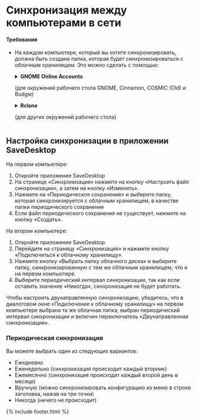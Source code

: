 
# Синхронизация между компьютерами в сети
#### Требования
- На каждом компьютере, который вы хотите синхронизировать, должна быть создана папка, которая будет синхронизироваться с облачным хранилищем. Это можно сделать с помощью:

  <details>
      <summary>
        <b>GNOME Online Accounts</b>
        <p>(для окружений рабочего стола GNOME, Cinnamon, COSMIC (Old) и Budgie)</p>
      </summary>

    - Откройте настройки GNOME
    - Перейдите в раздел «Сетевые учетные записи» и выберите свой облачный сервис

      ![OnlineAccounts.png](https://raw.githubusercontent.com/vikdevelop/SaveDesktop/webpage/wiki/synchronization/screenshots/OnlineAccounts_en.png)
      
  </details> 

  <details>
    <summary><b>Rclone</b><p>(для других окружений рабочего стола)</p></summary>
    <ul>
      <li>Установка Rclone</li>
      <pre><code>sudo -v ; curl https://rclone.org/install.sh | sudo bash</code></pre>
      <li>Настройте Rclone с помощью этой команды, которая создаст папку облачного диска, настроит Rclone и смонтирует папку
      <pre><code>mkdir -p ~/drive &amp;&amp; rclone config create drive your-cloud-drive-service &amp;&amp; nohup rclone mount drive: ~/drive --vfs-cache-mode writes &amp; echo "Диск успешно смонтирован"</code></pre>
      <p>* Вместо `your-cloud-drive-service` используйте название вашего облачного сервиса, например `drive` (для Google Drive), `onedrive`, `dropbox` и т. д.</p></li>
      <li>Разрешите доступ к созданной папке в [Flatseal app](https://flathub.org/apps/com.github.tchx84.Flatseal).</li>
    </ul>
  </details>
  
## Настройка синхронизации в приложении SaveDesktop
На первом компьютере:
1. Откройте приложение SaveDesktop
2. На странице «Синхронизация» нажмите на кнопку «Настроить файл синхронизации», а затем на кнопку «Изменить».
3. Нажмите на «Периодическое сохранение» и выберите папку, которая синхронизируется с облачным хранилищем, в качестве папки периодического сохранения
4. Если файл периодического сохранения не существует, нажмите на кнопку «Создать».

На втором компьютере:
1. Откройте приложение SaveDesktop
2. Перейдите на страницу «Синхронизация» и нажмите кнопку «Подключиться к облачному хранилищу».
3. Нажмите кнопку «Выбрать папку облачного диска» и выберите папку, синхронизированную с тем же облачным хранилищем, что и на первом компьютере.
4. Выберите периодический интервал синхронизации, так как если оставить значение «Никогда», синхронизация не будет работать.

Чтобы настроить двунаправленную синхронизацию, убедитесь, что в диалоговом окне «Подключение к облачному хранилищу» на первом компьютере выбрана та же облачная папка, выбран периодический интервал синхронизации и включен переключатель «Двунаправленная синхронизация».

### Периодическая синхронизация
Вы можете выбрать один из следующих вариантов:
- Ежедневно
- Еженедельно (синхронизация происходит каждый вторник)
- Ежемесячно (синхронизация происходит каждый второй день в месяце)
- Вручную (можно синхронизировать конфигурацию из меню в строке заголовка, нажав на три точки)
- Никогда (ничего не происходит)

{% include footer.html %}

